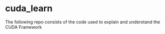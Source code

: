 # cuda_learn

The following repo consists of the code used to explain and understand the CUDA Framework
